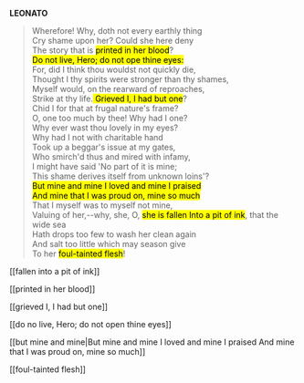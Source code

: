 **LEONATO**

> Wherefore! Why, doth not every earthly thing  
> Cry shame upon her? Could she here deny  
> The story that is <mark class="yellow">printed in her blood</mark>?  
> <mark class="yellow">Do not live, Hero; do not ope thine eyes:</mark>  
> For, did I think thou wouldst not quickly die,  
> Thought I thy spirits were stronger than thy shames,  
> Myself would, on the rearward of reproaches,  
> Strike at thy life.<mark class="yellow"> Grieved I, I had but one</mark>?  
> Chid I for that at frugal nature's frame?  
> O, one too much by thee! Why had I one?  
> Why ever wast thou lovely in my eyes?  
> Why had I not with charitable hand  
> Took up a beggar's issue at my gates,  
> Who smirch'd thus and mired with infamy,  
> I might have said 'No part of it is mine;  
> This shame derives itself from unknown loins'?  
> <mark class="yellow">But mine and mine I loved and mine I praised</mark>  
> <mark class="yellow">And mine that I was proud on, mine so much</mark>  
> That I myself was to myself not mine,  
> Valuing of her,--why, she, O, <mark class="yellow">she is fallen </mark> 
> <mark class="yellow">Into a pit of ink</mark>, that the wide sea  
> Hath drops too few to wash her clean again  
> And salt too little which may season give  
> To her <mark class="yellow">foul-tainted flesh</mark>!

[[fallen into a pit of ink]]

[[printed in her blood]]

[[grieved I, I had but one]]

[[do no live, Hero; do not open thine eyes]]

[[but mine and mine|But mine and mine I loved and mine I praised And mine that I was proud on, mine so much]]

[[foul-tainted flesh]]
